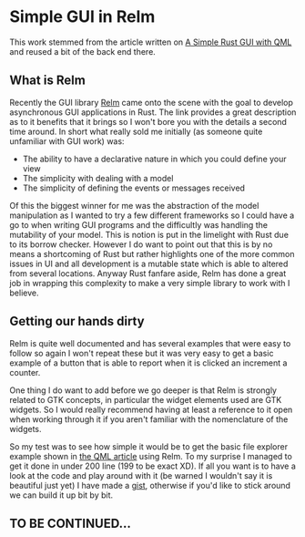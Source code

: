 # Simple GUI in Relm

This work stemmed from the article written on [A Simple Rust GUI with
QML][qml-article] and reused a bit of the back end there.

## What is Relm
Recently the GUI library [Relm][relm] came onto the scene with the goal to develop asynchronous GUI applications in Rust. The link provides a great description as to it benefits that it brings so I won't bore you with the details a second time around.
In short what really sold me initially (as someone quite unfamiliar with GUI work) was:
* The ability to have a declarative nature in which you could define your view
* The simplicity with dealing with a model
* The simplicity of defining the events or messages received

Of this the biggest winner for me was the abstraction of the model manipulation
as I wanted to try a few different frameworks so I could have a go to when
writing GUI programs and the difficultly was handling the mutability of your
model. This is notion is put in the limelight with Rust due to its borrow
checker. However I do want to point out that this is by no means a shortcoming
of Rust but rather highlights one of the more common issues in UI and all
development is a mutable state which is able to altered from several locations. Anyway Rust fanfare aside, Relm has done a great job in wrapping this complexity to make a very simple library to work with I believe.

## Getting our hands dirty
Relm is quite well documented and has several examples that were easy to follow so again I won't repeat these but it was very easy to get a basic example of a button that is able to report when it is clicked an increment a counter.

One thing I do want to add before we go deeper is that Relm is strongly related to GTK concepts, in particular the widget elements used are GTK widgets. So I would really recommend having at least a reference to it open when working through it if you aren't familiar with the nomenclature of the widgets.

So my test was to see how simple it would be to get the basic file explorer example shown in [the QML article][qml-article] using Relm. To my surprise I managed to get it done in under 200 line (199 to be exact XD). If all you want is to have a look at the code and play around with it (be warned I wouldn't say it is beautiful just yet) I have made a [gist][gist], otherwise if you'd like to stick around we can build it up bit by bit.

## TO BE CONTINUED...

[qml-article]: https://www.vandenoever.info/blog/2017/02/17/a-simple-rust-gui-with-qml.html
[relm]: http://relm.ml/relm-intro
[gist]: https://gist.github.com/maccoda/a93fb2a0ef1f283bc63a4be9e5f8fe9c
